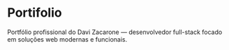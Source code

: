# Portifolio
Portfólio profissional do Davi Zacarone — desenvolvedor full-stack focado em soluções web modernas e funcionais.
